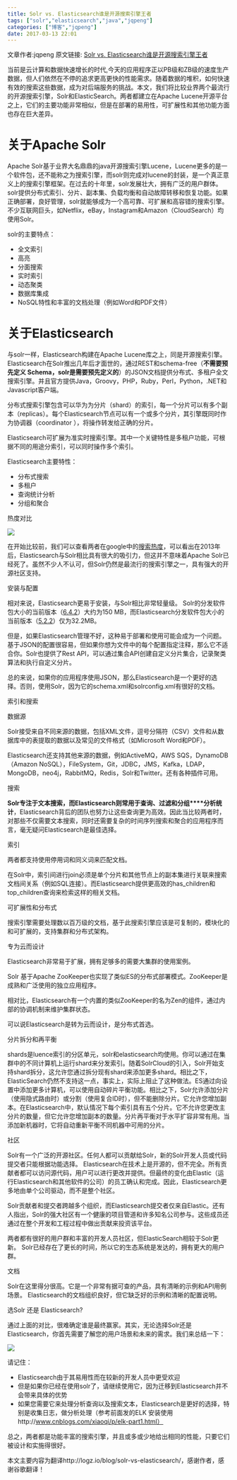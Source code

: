 ```yaml
---
title: Solr vs. Elasticsearch谁是开源搜索引擎王者
tags: ["solr","elasticsearch","java","jqpeng"]
categories: ["博客","jqpeng"]
date: 2017-03-13 22:01
---
```

文章作者:jqpeng
原文链接: [Solr vs. Elasticsearch谁是开源搜索引擎王者](https://www.cnblogs.com/xiaoqi/p/solr-vs-elasticsearch.html)

当前是云计算和数据快速增长的时代,今天的应用程序正以PB级和ZB级的速度生产数据，但人们依然在不停的追求更高更快的性能需求。随着数据的堆积，如何快速有效的搜索这些数据，成为对后端服务的挑战。本文，我们将比较业界两个最流行的开源搜索引擎，Solr和ElasticSearch。两者都建立在Apache Lucene开源平台之上，它们的主要功能非常相似，但是在部署的易用性，可扩展性和其他功能方面也存在巨大差异。

# 关于Apache Solr 

Apache Solr基于业界大名鼎鼎的java开源搜索引擎Lucene，Lucene更多的是一个软件包，还不能称之为搜索引擎，而solr则完成对lucene的封装，是一个真正意义上的搜索引擎框架。在过去的十年里，solr发展壮大，拥有广泛的用户群体。solr提供分布式索引、分片、副本集、负载均衡和自动故障转移和恢复功能。如果正确部署，良好管理，solr就能够成为一个高可靠、可扩展和高容错的搜索引擎。不少互联网巨头，如Netflix，eBay，Instagram和Amazon（CloudSearch）均使用Solr。

solr的主要特点：

- 全文索引
- 高亮
- 分面搜索
- 实时索引
- 动态聚类
- 数据库集成
- NoSQL特性和丰富的文档处理（例如Word和PDF文件）


# 关于Elasticsearch 

与solr一样，Elasticsearch构建在Apache Lucene库之上，同是开源搜索引擎。Elasticsearch在Solr推出几年后才面世的，通过REST和schema-free（**不需要预先定义 Schema，solr是需要预先定义的**）的JSON文档提供分布式、多租户全文搜索引擎。并且官方提供Java，Groovy，PHP，Ruby，Perl，Python，.NET和Javascript客户端。

分布式搜索引擎包含可以华为为分片（shard）的索引，每一个分片可以有多个副本（replicas）。每个Elasticsearch节点可以有一个或多个分片，其引擎既同时作为协调器（coordinator ），将操作转发给正确的分片。

Elasticsearch可扩展为准实时搜索引擎。其中一个关键特性是多租户功能，可根据不同的用途分索引，可以同时操作多个索引。

Elasticsearch主要特性：

- 分布式搜索
- 多租户
- 查询统计分析
- 分组和聚合


热度对比

![](https://images2015.cnblogs.com/blog/38465/201703/38465-20170313220045088-284441280.png)

在开始比较前，我们可以查看两者在google中的[搜索热度](https://trends.google.com/trends/explore?date=all&amp;q=apache%20solr,elasticsearch)，可以看出在2013年后，Elasticsearch与Solr相比具有很大的吸引力，但这并不意味着Apache Solr已经死了。虽然不少人不认可，但Solr仍然是最流行的搜索引擎之一，具有强大的开源社区支持。

安装与配置

相对来说，Elasticsearch更易于安装，与Solr相比非常轻量级。 Solr的分发软件包大小的当前版本（[6.4.2](http://mirrors.hust.edu.cn/apache/lucene/solr/6.4.2/)）大约为150 MB，而Elasticsearch分发软件包大小的当前版本（[5.2.2](https://artifacts.elastic.co/downloads/elasticsearch/elasticsearch-5.2.2.tar.gz)）仅为32.2MB。

但是，如果Elasticsearch管理不好，这种易于部署和使用可能会成为一个问题。基于JSON的配置很容易，但如果你想为文件中的每个配置指定注释，那么它不适合你。Solr也提供了Rest API，可以通过集合API创建自定义分片集合，记录聚类算法和执行自定义分片。

总的来说，如果你的应用程序使用JSON，那么Elasticsearch是一个更好的选择。否则，使用Solr，因为它的schema.xml和solrconfig.xml有很好的文档。

索引和搜索

数据源

Solr接受来自不同来源的数据，包括XML文件，逗号分隔符（CSV）文件和从数据库中的表提取的数据以及常见的文件格式（如Microsoft Word和PDF）。

Elasticsearch还支持其他来源的数据，例如ActiveMQ，AWS SQS，DynamoDB（Amazon NoSQL），FileSystem，Git，JDBC，JMS，Kafka，LDAP，MongoDB，neo4j，RabbitMQ，Redis，Solr和Twitter。还有各种插件可用。

搜索

**Solr专注于文本搜索，而Elasticsearch则常用于查询、过滤和分组****分析统计**，Elasticsearch背后的团队也努力让这些查询更为高效。因此当比较两者时，对那些不仅需要文本搜索，同时还需要复杂的时间序列搜索和聚合的应用程序而言，毫无疑问Elasticsearch是最佳选择。

索引

两者都支持使用停用词和同义词来匹配文档。

在Solr中，索引间进行join必须是单个分片和其他节点上的副本集进行关联来搜索文档间关系（例如SQL连接）。而Elasticsearch提供更高效的has\_children和top\_children查询来检索这样的相关文档。

可扩展性和分布式

搜索引擎需要处理数以百万级的文档，基于此搜索引擎应该是可复制的，模块化的和可扩展的，支持集群和分布式架构。

专为云而设计

Elasticsearch非常易于扩展，拥有足够多的需要大集群的使用案例。

Solr 基于Apache ZooKeeper也实现了类似ES的分布式部署模式。ZooKeeper是成熟和广泛使用的独立应用程序。

相对比，Elasticsearch有一个内置的类似ZooKeeper的名为Zen的组件，通过内部的协调机制来维护集群状态。

可以说Elasticsearch是转为云而设计，是分布式首选。

分片拆分和再平衡

shards是luence索引的分区单元，solr和elasticsearch均使用。你可以通过在集群中的不同计算机上运行shard来分发索引。随着SolrCloud的引入，Solr开始支持shard拆分，这允许您通过拆分现有shard来添加更多shard。相比之下，ElasticSearch仍然不支持这一点，事实上，实际上阻止了这种做法。ES通过向设置中添加更多计算机，可以使用自动碎片平衡功能。相比之下，Solr允许添加分片（使用隐式路由时）或分割（使用复合ID时），但不能删除分片。它允许您增加副本。在Elasticsearch中，默认情况下每个索引具有五个分片。它不允许您更改主分片的数量，但它允许您增加副本的数量。分片再平衡对于水平扩容非常有用。当添加新机器时，它将自动重新平衡不同机器中可用的分片。

社区

Solr有一个广泛的开源社区。任何人都可以贡献给Solr，新的Solr开发人员或代码提交者只能根据功能选择。 Elasticsearch在技术上是开源的，但不完全。所有贡献者都可以访问源代码，用户可以进行更改并提供。但最终的变化由Elastic（运行Elasticsearch和其他软件的公司）的员工确认和完成。因此，Elasticsearch更多地由单个公司驱动，而不是整个社区。

Solr贡献者和提交者跨越多个组织，而Elasticsearch提交者仅来自Elastic。还有人指出，Solr的强大社区有一个健康的项目管道和许多知名公司参与。这些成员还通过在整个开发和工程过程中做出贡献来投资该平台。

两者都有很好的用户群和丰富的开发人员社区，但ElasticSearch相较于Solr更新。 Solr已经存在了更长的时间，所以它的生态系统是发达的，拥有更大的用户群。

文档

Solr在这里得分很高。它是一个非常有据可查的产品，具有清晰的示例和API用例场景。 Elasticsearch的文档组织良好，但它缺乏好的示例和清晰的配置说明。

选Solr 还是 Elasticsearch?

通过上面的对比，很难确定谁是最终赢家。其实，无论选择Solr还是Elasticsearch，你首先需要了解您的用户场景和未来的需求。我们来总结一下：

![](https://images2015.cnblogs.com/blog/38465/201703/38465-20170313220046213-1161805781.png)

请记住：

- Elasticsearch由于其易用性而在较新的开发人员中更受欢迎
- 但是如果你已经在使用solr了，请继续使用它，因为迁移到Elasticsearch并不会带来具体的优势
- 如果您需要它来处理分析查询以及搜索文本，Elasticsearch是更好的选择，特别是收集日志，做分析处理（参考前面发的ELK 安装使用http://www.cnblogs.com/xiaoqi/p/elk-part1.html）


总之，两者都是功能丰富的搜索引擎，并且或多或少地给出相同的性能，只要它们被设计和实施得很好。

本文主要内容为翻译http://logz.io/blog/solr-vs-elasticsearch/，感谢作者，感谢谷歌翻译！



